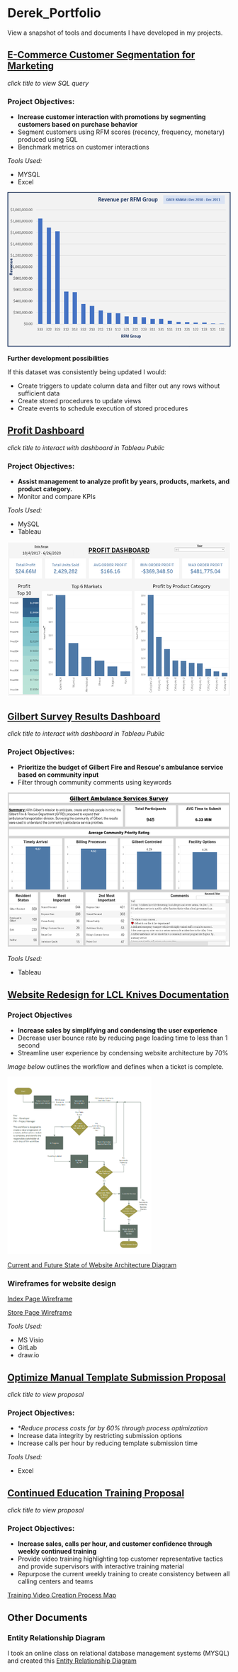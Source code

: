 # Derek_Portfolio
View a snapshot of tools and documents I have developed in my projects. 

## [E-Commerce Customer Segmentation for Marketing](https://github.com/frankd123/RFM_Scores)
*click title to view SQL query*

### Project Objectives:
- **Increase customer interaction with promotions by segmenting customers based on purchase behavior**
- Segment customers using RFM scores (recency, frequency, monetary) produced using SQL
- Benchmark metrics on customer interactions

*Tools Used:*
- MYSQL
- Excel

<img src="images/RFM Revenue Chart.PNG" height=350 >

**Further development possibilities**

If this dataset was consistently being updated I would:
* Create triggers to update column data and filter out any rows without sufficient data
* Create stored procedures to update views
* Create events to schedule execution of stored procedures


## [Profit Dashboard](https://public.tableau.com/app/profile/derek.frank2259/viz/ProductDashboard_16314197128400/Dashboard2)
*click title to interact with dashboard in Tableau Public*

### Project Objectives:
-	**Assist management to analyze profit by years, products, markets, and product category.**
- Monitor and compare KPIs

*Tools Used:*
- MySQL
- Tableau

[<img src="images/Profit Dashboard Image.PNG" height=350 >](https://public.tableau.com/app/profile/derek.frank2259/viz/ProductDashboard_16314197128400/Dashboard2)


## [Gilbert Survey Results Dashboard](https://public.tableau.com/app/profile/derek.frank2259/viz/GilbertAmbulanceServicesSurvey/Dashboard1)
*click title to interact with dashboard in Tableau Public*

### Project Objectives:
- **Prioritize the budget of Gilbert Fire and Rescue's ambulance service based on community input**
- Filter through community comments using keywords

[<img src="images/Gilbert Ambulance Survey Image.PNG" height=350 >](https://public.tableau.com/app/profile/derek.frank2259/viz/GilbertAmbulanceServicesSurvey/Dashboard1)

*Tools Used:*
- Tableau


## [Website Redesign for LCL Knives Documentation]()

### Project Objectives
- **Increase sales by simplifying and condensing the user experience**
- Decrease user bounce rate by reducing page loading time to less than 1 second
- Streamline user experience by condensing website architecture by 70%

*Image below* outlines the workflow and defines when a ticket is complete. 

<img src="images/LCL-Workflow.PNG" height=400 >

[Current and Future State of Website Architecture Diagram](https://github.com/frankd123/Derek_Portfolio/blob/main/images/Current%20and%20Future%20State%20Diagram.pdf)

### Wireframes for website design
[Index Page Wireframe](https://github.com/frankd123/Derek_Portfolio/blob/main/images/LCL%20Knife%20Index%20Layout%201.3.pdf)

[Store Page Wireframe](https://github.com/frankd123/Derek_Portfolio/blob/main/images/LCL%20Knife%20Store%20Page%20Layout%201.5.pdf)

*Tools Used:*
  - MS Visio
  - GitLab
  - draw.io

## [Optimize Manual Template Submission Proposal](https://github.com/frankd123/Derek_Portfolio/blob/main/images/Template%20Submission%20Inefficiencies%20CCI.pdf)

*click title to view proposal*

### Project Objectives:
- **Reduce process costs for by 60% through process optimization*
- Increase data integrity by restricting submission options
- Increase calls per hour by reducing template submission time


*Tools Used:*
- Excel


## [Continued Education Training Proposal](https://github.com/frankd123/Derek_Portfolio/blob/main/images/CCI%20Continued%20Education%20Training.pdf)
*click title to view proposal*

### Project Objectives:
- **Increase sales, calls per hour, and customer confidence through weekly continued training**
- Provide video training highlighting top customer representative tactics and provide supervisors with interactive training material
- Repurpose the current weekly training to create consistency between all calling centers and teams


[Training Video Creation Process Map](https://github.com/frankd123/Derek_Portfolio/blob/main/images/Video%20Creation%20Process%20Mapping.pdf)


## Other Documents

### Entity Relationship Diagram
I took an online class on relational database management systems (MYSQL) and created this [Entity Relationship Diagram](https://github.com/frankd123/Derek_Portfolio/blob/main/images/The%20Office%20Entity%20Relationship%20Diagram.pdf)



